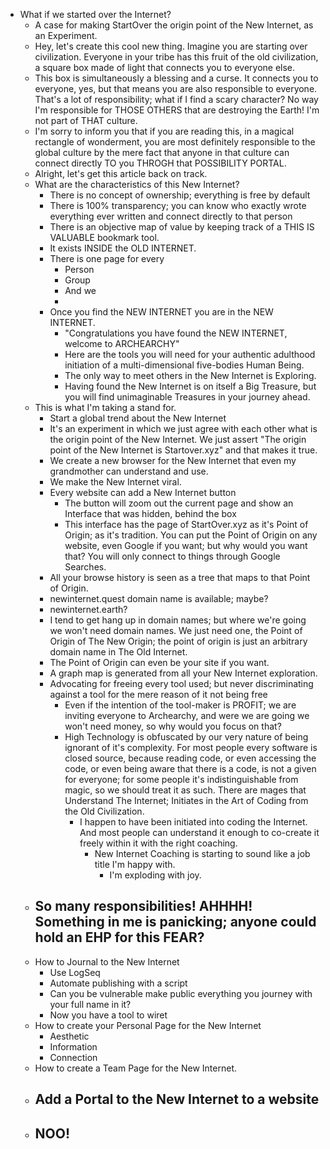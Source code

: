 - What if we started over the Internet?
	- A case for making StartOver the origin point of the New Internet, as an Experiment.
	- Hey, let's create this cool new thing. Imagine you are starting over civilization. Everyone in your tribe has this fruit of the old civilization, a square box made of light that connects you to everyone else.
	- This box is simultaneously a blessing and a curse. It connects you to everyone, yes, but that means you are also responsible to everyone. That's a lot of responsibility; what if I find a scary character? No way I'm responsible for THOSE OTHERS that are destroying the Earth! I'm not part of THAT culture.
	- I'm sorry to inform you that if you are reading this, in a magical rectangle of wonderment, you are most definitely responsible to the global culture by the mere fact that anyone in that culture can connect directly TO you THROGH that POSSIBILITY PORTAL.
	- Alright, let's get this article back on track.
	- What are the characteristics of this New Internet?
		- There is no concept of ownership; everything is free by default
		- There is 100% transparency; you can know who exactly wrote everything ever written and connect directly to that person
		- There is an objective map of value by keeping track of a THIS IS VALUABLE bookmark tool.
		- It exists INSIDE the OLD INTERNET.
		- There is one page for every
			- Person
			- Group
			- And we
			-
		- Once you find the NEW INTERNET you are in the NEW INTERNET.
			- "Congratulations you have found the NEW INTERNET, welcome to ARCHEARCHY"
			- Here are the tools you will need for your authentic adulthood initiation of a multi-dimensional five-bodies Human Being.
			- The only way to meet others in the New Internet is Exploring.
			- Having found the New Internet is on itself a Big Treasure, but you will find unimaginable Treasures in your journey ahead.
	- This is what I'm taking a stand for.
		- Start a global trend about the New Internet
		- It's an experiment in which we just agree with each other what is the origin point of the New Internet. We just assert "The origin point of the New Internet is Startover.xyz" and that makes it true.
		- We create a new browser for the New Internet that even my grandmother can understand and use.
		- We make the New Internet viral.
		- Every website can add a New Internet button
			- The button will zoom out the current page and show an Interface that was hidden, behind the box
			- This interface has the page of StartOver.xyz as it's Point of Origin; as it's tradition. You can put the Point of Origin on any website, even Google if you want; but why would you want that? You will only connect to things through Google Searches.
		- All your browse history is seen as a tree that maps to that Point of Origin.
		- newinternet.quest domain name is available; maybe?
		- newinternet.earth?
		- I tend to get hang up in domain names; but where we're going we won't need domain names. We just need one, the Point of Origin of The New Origin; the point of origin is just an arbitrary domain name in The Old Internet.
		- The Point of Origin can even be your site if you want.
		- A graph map is generated from all your New Internet exploration.
		- Advocating for freeing every tool used; but never discriminating against a tool for the mere reason of it not being free
			- Even if the intention of the tool-maker is PROFIT; we are inviting everyone to Archearchy, and were we are going we won't need money, so why would you focus on that?
			- High Technology is obfuscated by our very nature of being ignorant of it's complexity. For most people every software is closed source, because reading code, or even accessing the code, or even being aware that there is a code, is not a given for everyone; for some people it's indistinguishable from magic, so we should treat it as such. There are mages that Understand The Internet; Initiates in the Art of Coding from the Old Civilization.
				- I happen to have been initiated into coding the Internet. And most people can understand it enough to co-create it freely within it with the right coaching.
					- New Internet Coaching is starting to sound like a job title I'm happy with.
						- I'm exploding with joy.
	- So many responsibilities! AHHHH! Something in me is panicking; anyone could hold an EHP for this FEAR?
		-
	- How to Journal to the New Internet
		- Use LogSeq
		- Automate publishing with a script
		- Can you be vulnerable make public everything you journey with your full name in it?
		- Now you have a tool to wiret
	- How to create your Personal Page for the New Internet
		- Aesthetic
		- Information
		- Connection
	- How to create a Team Page for the New Internet.
	- Add a Portal to the New Internet to a website
		-
	- NOO!
		-